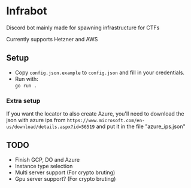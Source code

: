 # Infrabot

Discord bot mainly made for spawning infrastructure for CTFs

Currently supports Hetzner and AWS

## Setup

- Copy `config.json.example` to `config.json` and fill in your credentials.
- Run with:  
  `go run .`

### Extra setup

If you want the locator to also create Azure, you'll need to download the json with azure ips from `https://www.microsoft.com/en-us/download/details.aspx?id=56519` and put it in the file "azure_ips.json"

## TODO
- Finish GCP, DO and Azure
- Instance type selection
- Multi server support (For crypto bruting)
- Gpu server support? (For crypto bruting)